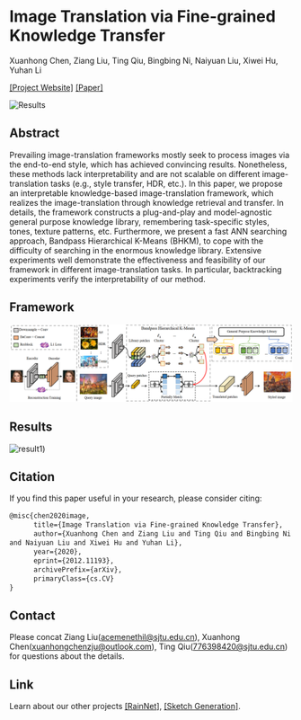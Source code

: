# Image Translation via Fine-grained Knowledge Transfer
Xuanhong Chen, Ziang Liu, Ting Qiu, Bingbing Ni, Naiyuan Liu, Xiwei Hu, Yuhan Li

[[Project Website]](https://neuralchen.github.io/RainNet) [[Paper]](https://arxiv.org/abs/2012.11193)

![Results](./results/show-off.png)

## Abstract
Prevailing image-translation frameworks mostly seek to process images via the end-to-end style, which has achieved convincing results.
Nonetheless, these methods lack interpretability and are not scalable on different image-translation tasks (e.g., style transfer, HDR, etc.).
In this paper, we propose an interpretable knowledge-based image-translation framework, which realizes the image-translation through knowledge retrieval and transfer.
In details, the framework constructs a plug-and-play and model-agnostic general purpose knowledge library, remembering task-specific styles, tones, texture patterns, etc.
Furthermore, we present a fast ANN searching approach, Bandpass Hierarchical K-Means (BHKM), to cope with the difficulty of searching in the enormous knowledge library.
Extensive experiments well demonstrate the effectiveness and feasibility of our framework in different image-translation tasks.
In particular, backtracking experiments verify the interpretability of our method.

## Framework
![Framework](./results/framework.png)

## Results
![result1](./results/show-off.png))

## Citation
If you find this paper useful in your research, please consider citing:

```
@misc{chen2020image,
      title={Image Translation via Fine-grained Knowledge Transfer}, 
      author={Xuanhong Chen and Ziang Liu and Ting Qiu and Bingbing Ni and Naiyuan Liu and Xiwei Hu and Yuhan Li},
      year={2020},
      eprint={2012.11193},
      archivePrefix={arXiv},
      primaryClass={cs.CV}
}
```

## Contact
Please concat Ziang Liu(acemenethil@sjtu.edu.cn), Xuanhong Chen(xuanhongchenzju@outlook.com), Ting Qiu(776398420@sjtu.edu.cn) for questions about the details.

## Link
Learn about our other projects [[RainNet]](https://neuralchen.github.io/RainNe), [[Sketch Generation]](https://github.com/TZYSJTU/Sketch-Generation-with-Drawing-Process-Guided-by-Vector-Flow-and-Grayscale).